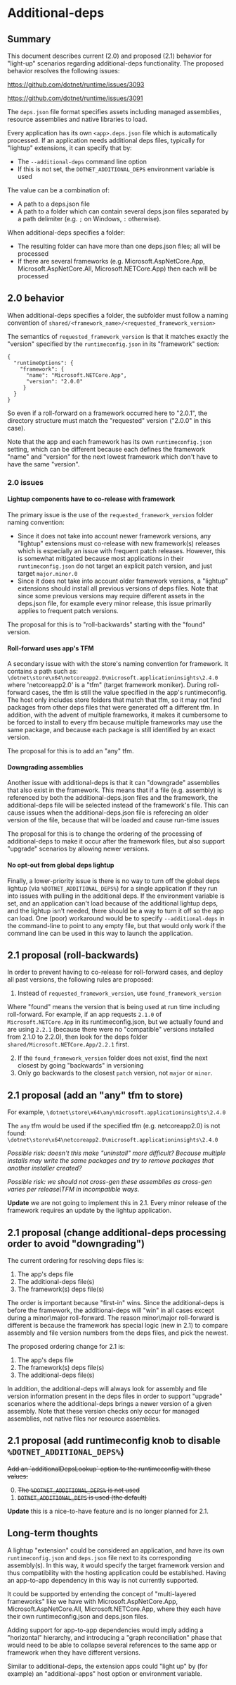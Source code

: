 # Additional-deps

## Summary
This document describes current (2.0) and proposed (2.1) behavior for "light-up" scenarios regarding additional-deps functionality. The proposed behavior resolves the following issues:

https://github.com/dotnet/runtime/issues/3093

https://github.com/dotnet/runtime/issues/3091

The `deps.json` file format specifies assets including managed assemblies, resource assemblies and native libraries to load.

Every application has its own `<app>.deps.json` file which is automatically processed. If an application needs additional deps files, typically for "lightup" extensions, it can specify that by:
- The `--additional-deps` command line option
- If this is not set, the `DOTNET_ADDITIONAL_DEPS` environment variable is used

The value can be a combination of:
- A path to a deps.json file
- A path to a folder which can contain several deps.json files
separated by a path delimiter (e.g. `;` on Windows, `:` otherwise).

When additional-deps specifies a folder:
- The resulting folder can have more than one deps.json files; all will be processed
- If there are several frameworks (e.g. Microsoft.AspNetCore.App, Microsoft.AspNetCore.All, Microsoft.NETCore.App) then each will be processed

## 2.0 behavior
When additional-deps specifies a folder, the subfolder must follow a naming convention of `shared/<framework_name>/<requested_framework_version>`

The semantics of `requested_framework_version` is that it matches exactly the "version" specified by the `runtimeconfig.json` in its "framework" section:
```
{
  "runtimeOptions": {
    "framework": {
      "name": "Microsoft.NETCore.App",
      "version": "2.0.0"
     }
  }
}
```
So even if a roll-forward on a framework occurred here to "2.0.1", the directory structure must match the "requested" version ("2.0.0" in this case).

Note that the app and each framework has its own `runtimeconfig.json` setting, which can be different because each defines the framework "name" and "version" for the next lowest framework which don't have to have the same "version".

### 2.0 issues

#### Lightup components have to co-release with framework

The primary issue is the use of the `requested_framework_version` folder naming convention:
- Since it does not take into account newer framework versions, any "lightup" extensions must co-release with new framework(s) releases which is especially an issue with frequent patch releases. However, this is somewhat mitigated because most applications in their `runtimeconfig.json` do not target an explicit patch version, and just target `major.minor.0`
- Since it does not take into account older framework versions, a "lightup" extensions should install all previous versions of deps files. Note that since some previous versions may require different assets in the deps.json file, for example every minor release, this issue primarily applies to frequent patch versions.

The proposal for this is to "roll-backwards" starting with the "found" version.

#### Roll-forward uses app's TFM

A secondary issue with with the store's naming convention for framework. It contains a path such as: `\dotnet\store\x64\netcoreapp2.0\microsoft.applicationinsights\2.4.0` where 'netcoreapp2.0' is a "tfm" (target framework moniker). During roll-forward cases, the tfm is still the value specified in the app's runtimeconfig. The host only includes store folders that match that tfm, so it may not find packages from other deps files that were generated off a different tfm. In addition, with the advent of multiple frameworks, it makes it cumbersome to be forced to install to every tfm because multiple frameworks may use the same package, and because each package is still identified by an exact version.

The proposal for this is to add an "any" tfm.

#### Downgrading assemblies

Another issue with additional-deps is that it can "downgrade" assemblies that also exist in the framework. This means that if a file (e.g. assembly) is referenced by both the additional-deps.json files and the framework, the additional-deps file will be selected instead of the framework's file. This can cause issues when the additional-deps.json file is referecing an older version of the file, because that will be loaded and cause run-time issues

The proposal for this is to change the ordering of the processing of additional-deps to make it occur after the framework files, but also support "upgrade" scenarios by allowing newer versions.

#### No opt-out from global deps lightup

Finally, a lower-priority issue is there is no way to turn off the global deps lightup (via `%DOTNET_ADDITIONAL_DEPS%`) for a single application if they run into issues with pulling in the additional deps. If the environment variable is set, and an application can't load because of the additional lightup deps, and the lightup isn't needed, there should be a way to turn it off so the app can load. One (poor) workaround would be to specify `--additional-deps` in the command-line to point to any empty file, but that would only work if the command line can be used in this way to launch the application.

## 2.1 proposal (roll-backwards)
In order to prevent having to co-release for roll-forward cases, and deploy all past versions, the following rules are proposed:
1) Instead of `requested_framework_version`, use `found_framework_version`

Where "found" means the version that is being used at run time including roll-forward. For example, if an app requests `2.1.0` of `Microsoft.NETCore.App` in its runtimeconfig.json, but we actually found and are using `2.2.1` (because there were no "compatible" versions installed from 2.1.0 to 2.2.0), then look for the deps folder `shared/Microsoft.NETCore.App/2.2.1` first.

2) If the `found_framework_version` folder does not exist, find the next closest by going "backwards" in versioning
3) Only go backwards to the closest `patch` version, not `major` or `minor`.

## 2.1 proposal (add an "any" tfm to store)
For example,
    `\dotnet\store\x64\any\microsoft.applicationinsights\2.4.0`

The `any` tfm would be used if the specified tfm (e.g. netcoreapp2.0) is not found: `\dotnet\store\x64\netcoreapp2.0\microsoft.applicationinsights\2.4.0`

_Possible risk: doesn't this make "uninstall" more difficult? Because multiple installs may write the same packages and try to remove packages that another installer created?_

_Possible risk: we should not cross-gen these assemblies as cross-gen varies per release\TFM in incompatible ways._

**Update** we are not going to implement this in 2.1. Every minor release of the framework requires an update by the lightup application.

## 2.1 proposal (change additional-deps processing order to avoid "downgrading")
The current ordering for resolving deps files is:
  1) The app's deps file
  2) The additional-deps file(s)
  3) The framework(s) deps file(s)

The order is important because "first-in" wins. Since the additional-deps is before the framework, the additional-deps will "win" in all cases except during a minor\major roll-forward. The reason minor\major roll-forward is different is because the framework has special logic (new in 2.1) to compare assembly and file version numbers from the deps files, and pick the newest.

The proposed ordering change for 2.1 is:
  1) The app's deps file
  2) The framework(s) deps file(s)
  3) The additional-deps file(s)

In addition, the additional-deps will always look for assembly and file version information present in the deps files in order to support "upgrade" scenarios where the additional-deps brings a newer version of a given assembly. Note that these version checks only occur for managed assemblies, not native files nor resource assemblies.

## 2.1 proposal (add runtimeconfig knob to disable `%DOTNET_ADDITIONAL_DEPS%`)
<strike>
Add an `additionalDepsLookup` option to the runtimeconfig with these values:

  0) The `%DOTNET_ADDITIONAL_DEPS%` is not used
  1) `DOTNET_ADDITIONAL_DEPS` is used (the default)
</strike>

**Update** this is a nice-to-have feature and is no longer planned for 2.1.

## Long-term thoughts
A lightup "extension" could be considered an application, and have its own `runtimeconfig.json` and `deps.json` file next to its corresponding assembly(s). In this way, it would specify the target framework version and thus compatibility with the hosting application could be established. Having an app-to-app dependency in this way is not currently supported.

It could be supported by entending the concept of "multi-layered frameworks" like we have with Microsoft.AspNetCore.App, Microsoft.AspNetCore.All, Microsoft.NETCore.App, where they each have their own runtimeconfig.json and deps.json files.

Adding support for app-to-app dependencies would imply adding a "horizontal" hierarchy, and introducing a "graph reconciliation" phase that would need to be able to collapse several references to the same app or framework when they have different versions.

Similar to additional-deps, the extension apps could "light up" by (for example) an "additional-apps" host option or environment variable.
